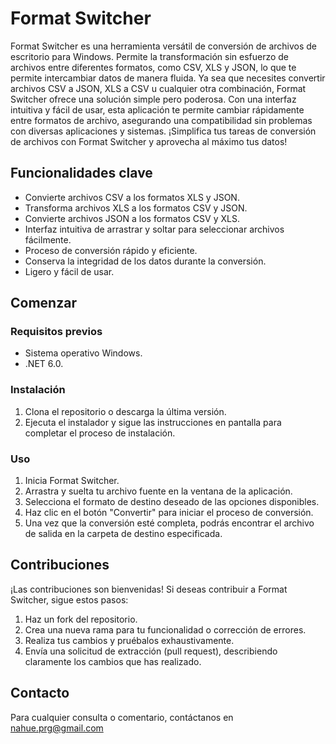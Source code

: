 # Format Switcher

Format Switcher es una herramienta versátil de conversión de archivos de escritorio para Windows. Permite la transformación sin esfuerzo de archivos entre diferentes formatos, como CSV, XLS y JSON, lo que te permite intercambiar datos de manera fluida. Ya sea que necesites convertir archivos CSV a JSON, XLS a CSV u cualquier otra combinación, Format Switcher ofrece una solución simple pero poderosa. Con una interfaz intuitiva y fácil de usar, esta aplicación te permite cambiar rápidamente entre formatos de archivo, asegurando una compatibilidad sin problemas con diversas aplicaciones y sistemas. ¡Simplifica tus tareas de conversión de archivos con Format Switcher y aprovecha al máximo tus datos!

## Funcionalidades clave

- Convierte archivos CSV a los formatos XLS y JSON.
- Transforma archivos XLS a los formatos CSV y JSON.
- Convierte archivos JSON a los formatos CSV y XLS.
- Interfaz intuitiva de arrastrar y soltar para seleccionar archivos fácilmente.
- Proceso de conversión rápido y eficiente.
- Conserva la integridad de los datos durante la conversión.
- Ligero y fácil de usar.

## Comenzar

### Requisitos previos

- Sistema operativo Windows.
- .NET 6.0.

### Instalación

1. Clona el repositorio o descarga la última versión.
2. Ejecuta el instalador y sigue las instrucciones en pantalla para completar el proceso de instalación.

### Uso

1. Inicia Format Switcher.
2. Arrastra y suelta tu archivo fuente en la ventana de la aplicación.
3. Selecciona el formato de destino deseado de las opciones disponibles.
4. Haz clic en el botón "Convertir" para iniciar el proceso de conversión.
5. Una vez que la conversión esté completa, podrás encontrar el archivo de salida en la carpeta de destino especificada.

## Contribuciones

¡Las contribuciones son bienvenidas! Si deseas contribuir a Format Switcher, sigue estos pasos:

1. Haz un fork del repositorio.
2. Crea una nueva rama para tu funcionalidad o corrección de errores.
3. Realiza tus cambios y pruébalos exhaustivamente.
4. Envía una solicitud de extracción (pull request), describiendo claramente los cambios que has realizado.

## Contacto

Para cualquier consulta o comentario, contáctanos en nahue.prg@gmail.com

